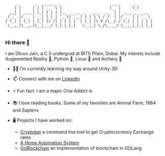 ```
     _       _  ______ _                       ___       _       
    | |     | | |  _  \ |                     |_  |     (_)      
  __| | __ _| |_| | | | |__  _ __ _   ___   __  | | __ _ _ _ __  
 / _` |/ _` | __| | | | '_ \| '__| | | \ \ / /  | |/ _` | | '_ \ 
| (_| | (_| | |_| |/ /| | | | |  | |_| |\ V /\__/ / (_| | | | | |
 \__,_|\__,_|\__|___/ |_| |_|_|   \__,_| \_/\____/ \__,_|_|_| |_|
                                                                 
```                                                                 
### Hi there 👋

I am Dhruv Jain, a C.S undergrad at BITS Pilani, Dubai. My interets include Augemented Reality 🔮, Python 🐍, Linux 🐧 and Archery 🏹

- 👨‍💻 I’m currently learning my way around Unity-3D
- 📫 Connect with me on [LinkedIn](https://www.linkedin.com/in/dhruv-jain-a309501a0)
- ⚡ Fun fact: I am a major Chai Addict ☕️
- 📚 I love reading books. Some of my favorites are Animal Farm, 1984 and Sapiens

- 🖥 Projects I have worked on:
  - [Cryptoker](https://github.com/datdhruvjain/cryptoker) a command line tool to get Cryptocurrency Exchange rates
  - [A Home Automation System](https://github.com/datDhruvJain/Home-Automation)
  - [GoBlockchain](https://github.com/datDhruvJain/GoBlockchain) an Implementation of blockchain in GOLang


<!--
**datDhruvJain/datdhruvjain** is a ✨ _special_ ✨ repository because its `README.md` (this file) appears on your GitHub profile.

Here are some ideas to get you started:

- 🔭 I’m currently working on ...
- 🌱 I’m currently learning ...
- 👯 I’m looking to collaborate on ...
- 🤔 I’m looking for help with ...
- 💬 Ask me about ...
- 📫 How to reach me: ...
- 😄 Pronouns: ...
- ⚡ Fun fact: ...
-->

